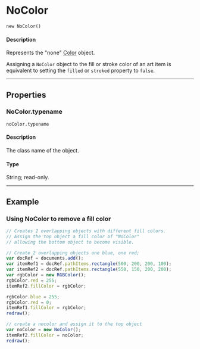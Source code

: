 # NoColor

`new NoColor()`

#### Description

Represents the "none" [Color](./Color.md) object.

Assigning a `NoColor` object to the fill or stroke color of an art item is equivalent to setting the `filled` or `stroked` property to `false`.

---

## Properties

### NoColor.typename

`noColor.typename`

#### Description

The class name of the object.

#### Type

String; read-only.

---

## Example

### Using NoColor to remove a fill color

```javascript
// Creates 2 overlapping objects with different fill colors.
// Assign the top object a fill color of "NoColor"
// allowing the bottom object to become visible.

// Create 2 overlapping objects one blue, one red;
var docRef = documents.add();
var itemRef1 = docRef.pathItems.rectangle(500, 200, 200, 100);
var itemRef2 = docRef.pathItems.rectangle(550, 150, 200, 200);
var rgbColor = new RGBColor();
rgbColor.red = 255;
itemRef2.fillColor = rgbColor;

rgbColor.blue = 255;
rgbColor.red = 0;
itemRef1.fillColor = rgbColor;
redraw();

// create a nocolor and assign it to the top object
var noColor = new NoColor();
itemRef2.fillColor = noColor;
redraw();
```
